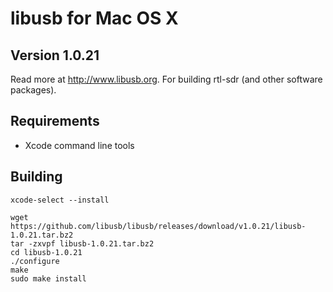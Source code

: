 # libusb for Mac OS X
## Version 1.0.21

Read more at http://www.libusb.org.
For building rtl-sdr (and other software packages).

## Requirements

- Xcode command line tools

## Building

```
xcode-select --install
```

```
wget https://github.com/libusb/libusb/releases/download/v1.0.21/libusb-1.0.21.tar.bz2
tar -zxvpf libusb-1.0.21.tar.bz2
cd libusb-1.0.21
./configure
make
sudo make install
```
